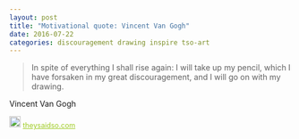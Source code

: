 ```yaml
---
layout: post
title: "Motivational quote: Vincent Van Gogh"
date: 2016-07-22
categories: discouragement drawing inspire tso-art
---
```

> In spite of everything I shall rise again: I will take up my pencil, which I have forsaken in my great discouragement, and I will go on with my drawing.

Vincent Van Gogh

<span style="z-index:50;font-size:0.9em;"><img src="https://theysaidso.com/branding/theysaidso.png" height="20" width="20" alt="theysaidso.com"/><a href="https://theysaidso.com" title="Powered by quotes from theysaidso.com" style="color: #9fcc25; margin-left: 4px; vertical-align: middle;">theysaidso.com</a></span>

